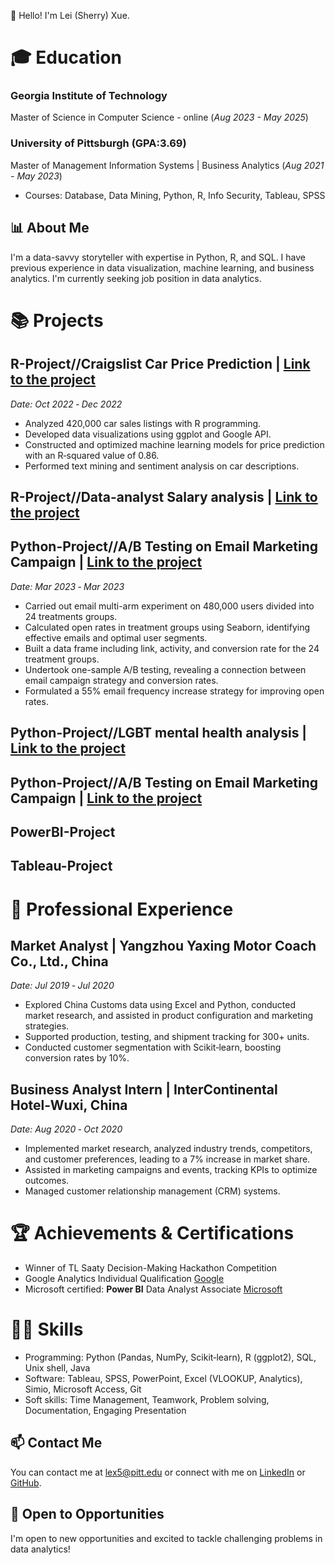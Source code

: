 
👋 Hello! I'm Lei (Sherry) Xue.

# 🎓 Education

### Georgia Institute of Technology
Master of Science in Computer Science - online
(_Aug 2023 - May 2025_)

### University of Pittsburgh (GPA:3.69)                                                 
Master of Management Information Systems | Business Analytics 
(_Aug 2021 - May 2023_)
-	Courses: Database, Data Mining, Python, R, Info Security, Tableau, SPSS


## 📊 About Me
I'm a data-savvy storyteller with expertise in Python, R, and SQL. I have previous experience in data visualization, machine learning, and business analytics. I'm currently seeking job position in data analytics.


# 📚 Projects

## R-Project//Craigslist Car Price Prediction | [Link to the project](https://sherrylovebobatea.github.io/Car-Price-Analytics/)
_Date: Oct 2022 ‑ Dec 2022_

- Analyzed 420,000 car sales listings with R programming.
- Developed data visualizations using ggplot and Google API.
- Constructed and optimized machine learning models for price prediction with an R‑squared value of 0.86.
- Performed text mining and sentiment analysis on car descriptions.

## R-Project//Data-analyst Salary analysis | [Link to the project](https://sherrylovebobatea.github.io/Data-Analyst/)


## Python-Project//A/B Testing on Email Marketing Campaign | [Link to the project](#)
_Date: Mar 2023 ‑ Mar 2023_

- Carried out email multi-arm experiment on 480,000 users divided into 24 treatments groups.
- Calculated open rates in treatment groups using Seaborn, identifying effective emails and optimal user segments.
- Built a data frame including link, activity, and conversion rate for the 24 treatment groups.
- Undertook one-sample A/B testing, revealing a connection between email campaign strategy and conversion rates.
- Formulated a 55% email frequency increase strategy for improving open rates.

## Python-Project//LGBT mental health analysis | [Link to the project](https://github.com/sherrylovebobatea/Analytics-Project/blob/main/1Python/InfluenceOnLGBT_April2022.ipynb)



## Python-Project//A/B Testing on Email Marketing Campaign | [Link to the project](#)

## PowerBI-Project 

## Tableau-Project


# 💼 Professional Experience

## Market Analyst | Yangzhou Yaxing Motor Coach Co., Ltd., China
_Date: Jul 2019 ‑ Jul 2020_

- Explored China Customs data using Excel and Python, conducted market research, and assisted in product configuration and marketing strategies.
- Supported production, testing, and shipment tracking for 300+ units.
- Conducted customer segmentation with Scikit‑learn, boosting conversion rates by 10%.

## Business Analyst Intern | InterContinental Hotel‑Wuxi, China
_Date: Aug 2020 ‑ Oct 2020_

- Implemented market research, analyzed industry trends, competitors, and customer preferences, leading to a 7% increase in market share.
- Assisted in marketing campaigns and events, tracking KPIs to optimize outcomes.
- Managed customer relationship management (CRM) systems.

# 🏆 Achievements & Certifications

- Winner of TL Saaty Decision-Making Hackathon Competition
- Google Analytics Individual Qualification [Google](https://skillshop.exceedlms.com/student/award/ffbd1dVgoQE8jeoA9iRmnrCN)
- Microsoft certified: **Power BI** Data Analyst Associate [Microsoft](https://www.credly.com/badges/d19348cf-8afd-4ff0-a3b3-3ee4e6d0c975/linked_in_profile)


# 👩‍💻 Skills

- Programming: Python (Pandas, NumPy, Scikit‑learn), R (ggplot2), SQL, Unix shell, Java
- Software: Tableau, SPSS, PowerPoint, Excel (VLOOKUP, Analytics), Simio, Microsoft Access, Git
- Soft skills: Time Management, Teamwork, Problem solving, Documentation, Engaging Presentation

## 📫 Contact Me
You can contact me at lex5@pitt.edu or connect with me on [LinkedIn](https://www.linkedin.com/in/lei-sherry-xue) or [GitHub](https://github.com/sherrylovebobatea/Analytics-Project).

## 🚀 Open to Opportunities
I'm open to new opportunities and excited to tackle challenging problems in data analytics!

